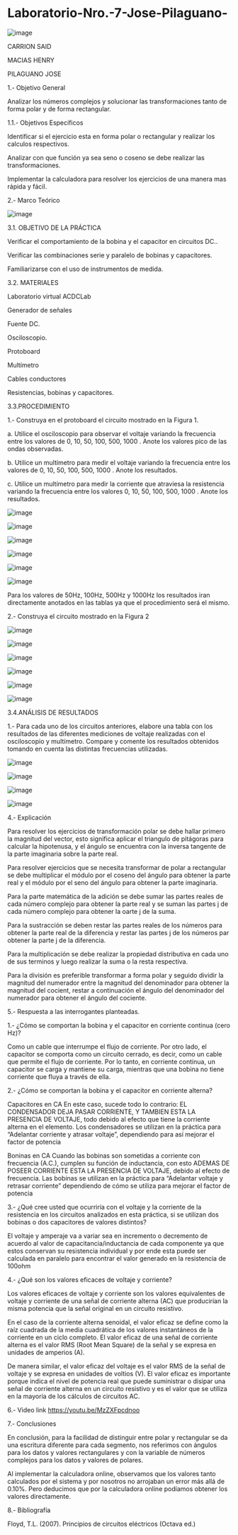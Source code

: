 # Laboratorio-Nro.-7-Jose-Pilaguano-

![image](https://user-images.githubusercontent.com/116677175/218152214-bb989f10-50c6-410d-862c-6cc587689e13.png)

CARRION SAID

MACIAS HENRY

PILAGUANO JOSE

1.- Objetivo General

Analizar los números complejos y solucionar las transformaciones tanto de forma polar y de forma rectangular.

1.1.- Objetivos Específicos

Identificar si el ejercicio esta en forma polar o rectangular y realizar los calculos respectivos.

Analizar con que función ya sea seno o coseno se debe realizar las transformaciones.

Implementar la calculadora para resolver los ejercicios de una manera mas rápida y fácil.

2.- Marco Teórico

![image](https://user-images.githubusercontent.com/116677175/218147939-d0af39d4-3f33-4ab4-ba88-74f921603d81.png)

3.1. OBJETIVO DE LA PRÁCTICA

Verificar el comportamiento de la bobina y el capacitor en circuitos DC..

Verificar las combinaciones serie y paralelo de bobinas y capacitores.

Familiarizarse con el uso de instrumentos de medida.

3.2. MATERIALES

Laboratorio virtual ACDCLab

Generador de señales

Fuente DC.

Osciloscopio.

Protoboard

Multímetro

Cables conductores

Resistencias, bobinas y capacitores.

3.3.PROCEDIMIENTO

1.- Construya en el protoboard el circuito mostrado en la Figura 1.

a. Utilice el osciloscopio para observar el voltaje variando la frecuencia entre los valores de 0, 10, 50, 100, 500, 1000 . Anote los valores pico de las ondas observadas.

b. Utilice un multímetro para medir el voltaje variando la frecuencia entre los valores de 0, 10, 50, 100, 500, 1000 . Anote los resultados.

c. Utilice un multímetro para medir la corriente que atraviesa la resistencia variando la frecuencia entre los valores 0, 10, 50, 100, 500, 1000 . Anote los resultados.

![image](https://user-images.githubusercontent.com/116677175/218148061-a79467d3-3bbc-46a1-93b9-5a7782592db2.png)

![image](https://user-images.githubusercontent.com/116677175/218148134-ff85fc39-0735-47da-a5d7-b58d8f61d95c.png)

![image](https://user-images.githubusercontent.com/116677175/218148198-39660d16-d148-4c7b-8ca7-ae1e7e0667e7.png)

![image](https://user-images.githubusercontent.com/116677175/218148271-e1ff6161-7236-45b9-ba15-0b421f7a0ab3.png)

![image](https://user-images.githubusercontent.com/116677175/218148321-82df81f7-c070-425c-adeb-3cc139ec20cc.png)

![image](https://user-images.githubusercontent.com/116677175/218148397-edbc4fa8-3300-415c-8768-c020b7b3043a.png)

Para los valores de 50Hz, 100Hz, 500Hz y 1000Hz los resultados iran directamente anotados en las tablas ya que el procedimiento será el mismo.

2.- Construya el circuito mostrado en la Figura 2

![image](https://user-images.githubusercontent.com/116677175/218148493-699623f2-c4c4-416a-ab3e-6818b7f50446.png)

![image](https://user-images.githubusercontent.com/116677175/218148576-629eb298-46b0-4f72-99c7-f0c5e67bf9f0.png)

![image](https://user-images.githubusercontent.com/116677175/218148667-eac92ade-0567-4079-ab54-6ff81f8fa2d5.png)

![image](https://user-images.githubusercontent.com/116677175/218148757-b9da5b44-9c0f-452a-b836-abd02eba222e.png)

![image](https://user-images.githubusercontent.com/116677175/218148839-9b84cf50-384b-49b8-9b69-bb5031e1880f.png)

![image](https://user-images.githubusercontent.com/116677175/218148903-bf83de8c-4841-468d-bfba-3368056b6d52.png)

3.4.ANÁLISIS DE RESULTADOS

1.- Para cada uno de los circuitos anteriores, elabore una tabla con los resultados de las diferentes mediciones de voltaje realizadas con el osciloscopio y multímetro. Compare y comente los resultados obtenidos tomando en cuenta las distintas frecuencias utilizadas.

![image](https://user-images.githubusercontent.com/116677175/218148992-1ced8232-6791-41ed-8af5-d334fc8cf55d.png)

![image](https://user-images.githubusercontent.com/116677175/218149073-c0bda701-1c18-4c6c-aa61-f1a48a5d6425.png)

![image](https://user-images.githubusercontent.com/116677175/218149138-ce06dfba-b82b-4ef6-a8c9-35425ddda026.png)

![image](https://user-images.githubusercontent.com/116677175/218149179-70ae4e52-106f-44ea-bb3b-c41a35694da0.png)

4.- Explicación

Para resolver los ejercicios de transformación polar se debe hallar primero la magnitud del vector, esto significa aplicar el triangulo de pitágoras para calcular la hipotenusa, y el ángulo se encuentra con la inversa tangente de la parte imaginaria sobre la parte real.

Para resolver ejercicios que se necesita transformar de polar a rectangular se debe multiplicar el módulo por el coseno del ángulo para obtener la parte real y el módulo por el seno del ángulo para obtener la parte imaginaria.

Para la parte matemática de la adición se debe sumar las partes reales de cada número complejo para obtener la parte real y se suman las partes j de cada número complejo para obtener la oarte j de la suma.

Para la sustracción se deben restar las partes reales de los números para obtener la parte real de la diferencia y restar las partes j de los números par obtener la parte j de la diferencia.

Para la multiplicación se debe realizar la propiedad distributiva en cada uno de sus terminos y luego realizar la suma o la resta respectiva.

Para la división es preferible transformar a forma polar y seguido dividir la magnitud del numerador entre la magnitud del denominador para obtener la magnitud del cocient, restar a continuación el ángulo del denominador del numerador para obtener el ángulo del cociente.

5.- Respuesta a las interrogantes planteadas.

1.- ¿Cómo se comportan la bobina y el capacitor en corriente continua (cero Hz)?

Como un cable que interrumpe el flujo de corriente. Por otro lado, el capacitor se comporta como un circuito cerrado, es decir, como un cable que permite el flujo de corriente. Por lo tanto, en corriente continua, un capacitor se carga y mantiene su carga, mientras que una bobina no tiene corriente que fluya a través de ella.

2.- ¿Cómo se comportan la bobina y el capacitor en corriente alterna?

Capacitores en CA En este caso, sucede todo lo contrario: EL CONDENSADOR DEJA PASAR CORRIENTE, Y TAMBIEN ESTA LA PRESENCIA DE VOLTAJE, todo debido al efecto que tiene la corriente alterna en el elemento. Los condensadores se utilizan en la práctica para “Adelantar corriente y atrasar voltaje”, dependiendo para así mejorar el factor de potencia

Boninas en CA Cuando las bobinas son sometidas a corriente con frecuencia (A.C.), cumplen su función de inductancia, con esto ADEMAS DE POSEER CORRIENTE ESTA LA PRESENCIA DE VOLTAJE, debido al efecto de frecuencia. Las bobinas se utilizan en la práctica para “Adelantar voltaje y retrasar corriente” dependiendo de cómo se utiliza para mejorar el factor de potencia

3.- ¿Qué cree usted que ocurriría con el voltaje y la corriente de la resistencia en los circuitos analizados en esta práctica, si se utilizan dos bobinas o dos capacitores de valores distintos?

El voltaje y amperaje va a variar sea en incremento o decremento de acuerdo al valor de capacitancia/inductancia de cada componente ya que estos conservan su resistencia individual y por ende esta puede ser calculada en paralelo para encontrar el valor generado en la resistencia de 100ohm

4.- ¿Qué son los valores eficaces de voltaje y corriente?

Los valores eficaces de voltaje y corriente son los valores equivalentes de voltaje y corriente de una señal de corriente alterna (AC) que producirían la misma potencia que la señal original en un circuito resistivo.

En el caso de la corriente alterna senoidal, el valor eficaz se define como la raíz cuadrada de la media cuadrática de los valores instantáneos de la corriente en un ciclo completo. El valor eficaz de una señal de corriente alterna es el valor RMS (Root Mean Square) de la señal y se expresa en unidades de amperios (A).

De manera similar, el valor eficaz del voltaje es el valor RMS de la señal de voltaje y se expresa en unidades de voltios (V). El valor eficaz es importante porque indica el nivel de potencia real que puede suministrar o disipar una señal de corriente alterna en un circuito resistivo y es el valor que se utiliza en la mayoría de los cálculos de circuitos AC.

6.- Video link https://youtu.be/MzZXFpcdnoo

7.- Conclusiones

En conclusión, para la facilidad de distinguir entre polar y rectangular se da una escritura diferente para cada segmento, nos referimos con ángulos para los datos y valores rectangulares y con la variable de números complejos para los datos y valores de polares.

Al implementar la calculadora online, observamos que los valores tanto calculados por el sistema y por nosotros no arrojaban un error más allá de 0.10%. Pero deducimos que por la calculadora online podíamos obtener los valores directamente.

8.- Bibliografía

Floyd, T.L. (2007). Principios de circuitos eléctricos (Octava ed.)

